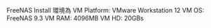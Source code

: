 FreeNAS Install
環境為
VM Platform: VMware Workstation 12
VM OS: FreeNAS 9.3
VM RAM: 4096MB 
VM HD: 20GBs
